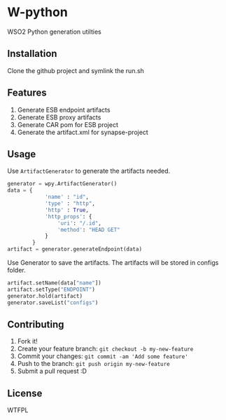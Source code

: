 # W-python

WSO2 Python generation utilties

## Installation

Clone the github project and symlink the run.sh

## Features

1. Generate ESB endpoint artifacts
2. Generate ESB proxy artifacts
3. Generate CAR pom for ESB project
4. Generate the artifact.xml for synapse-project

## Usage

Use `ArtifactGenerator` to generate the artifacts needed.

```python
generator = wpy.ArtifactGenerator()
data = {
		    'name' : "id",
		    'type' : "http",
		    'http' : True,
		    'http_props': {
		        'uri': "/.id",
		        'method': "HEAD GET"
		    }
		}
artifact = generator.generateEndpoint(data)
```
Use Generator to save the artifacts. The artifacts will be stored in configs folder. 

```python
artifact.setName(data["name"])
artifact.setType("ENDPOINT")
generator.hold(artifact)
generator.saveList("configs")

```

## Contributing

1. Fork it!
2. Create your feature branch: `git checkout -b my-new-feature`
3. Commit your changes: `git commit -am 'Add some feature'`
4. Push to the branch: `git push origin my-new-feature`
5. Submit a pull request :D



## License

WTFPL
